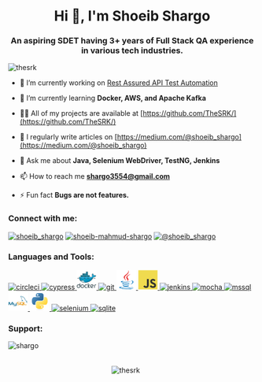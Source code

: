 <h1 align="center">Hi 👋, I'm Shoeib Shargo</h1>
<h3 align="center">An aspiring SDET having 3+ years of Full Stack QA experience in various tech industries.</h3>

<p align="left"> <img src="https://komarev.com/ghpvc/?username=thesrk&label=Profile%20views&color=0e75b6&style=flat" alt="thesrk" /> </p>


- 🔭 I’m currently working on [Rest Assured API Test Automation](https://github.com/TheSRK/Rest-Assured-API-Test-Automation)

- 🌱 I’m currently learning **Docker, AWS, and Apache Kafka**

- 👨‍💻 All of my projects are available at [https://github.com/TheSRK/](https://github.com/TheSRK/)

- 📝 I regularly write articles on [https://medium.com/@shoeib_shargo](https://medium.com/@shoeib_shargo)

- 💬 Ask me about **Java, Selenium WebDriver, TestNG, Jenkins**

- 📫 How to reach me **shargo3554@gmail.com**

- ⚡ Fun fact **Bugs are not features.**

<h3 align="left">Connect with me:</h3>
<p align="left">
<a href="https://dev.to/shoeib_shargo" target="blank"><img align="center" src="https://raw.githubusercontent.com/rahuldkjain/github-profile-readme-generator/master/src/images/icons/Social/devto.svg" alt="shoeib_shargo" height="30" width="40" /></a>
<a href="https://linkedin.com/in/shoeib-mahmud-shargo" target="blank"><img align="center" src="https://raw.githubusercontent.com/rahuldkjain/github-profile-readme-generator/master/src/images/icons/Social/linked-in-alt.svg" alt="shoeib-mahmud-shargo" height="30" width="40" /></a>
<a href="https://medium.com/@shoeib_shargo" target="blank"><img align="center" src="https://raw.githubusercontent.com/rahuldkjain/github-profile-readme-generator/master/src/images/icons/Social/medium.svg" alt="@shoeib_shargo" height="30" width="40" /></a>
</p>

<h3 align="left">Languages and Tools:</h3>
<p align="left"> <a href="https://circleci.com" target="_blank" rel="noreferrer"> <img src="https://www.vectorlogo.zone/logos/circleci/circleci-icon.svg" alt="circleci" width="40" height="40"/> </a> <a href="https://www.cypress.io" target="_blank" rel="noreferrer"> <img src="https://raw.githubusercontent.com/simple-icons/simple-icons/6e46ec1fc23b60c8fd0d2f2ff46db82e16dbd75f/icons/cypress.svg" alt="cypress" width="40" height="40"/> </a> <a href="https://www.docker.com/" target="_blank" rel="noreferrer"> <img src="https://raw.githubusercontent.com/devicons/devicon/master/icons/docker/docker-original-wordmark.svg" alt="docker" width="40" height="40"/> </a> <a href="https://git-scm.com/" target="_blank" rel="noreferrer"> <img src="https://www.vectorlogo.zone/logos/git-scm/git-scm-icon.svg" alt="git" width="40" height="40"/> </a> <a href="https://www.java.com" target="_blank" rel="noreferrer"> <img src="https://raw.githubusercontent.com/devicons/devicon/master/icons/java/java-original.svg" alt="java" width="40" height="40"/> </a> <a href="https://developer.mozilla.org/en-US/docs/Web/JavaScript" target="_blank" rel="noreferrer"> <img src="https://raw.githubusercontent.com/devicons/devicon/master/icons/javascript/javascript-original.svg" alt="javascript" width="40" height="40"/> </a> <a href="https://www.jenkins.io" target="_blank" rel="noreferrer"> <img src="https://www.vectorlogo.zone/logos/jenkins/jenkins-icon.svg" alt="jenkins" width="40" height="40"/> </a> <a href="https://mochajs.org" target="_blank" rel="noreferrer"> <img src="https://www.vectorlogo.zone/logos/mochajs/mochajs-icon.svg" alt="mocha" width="40" height="40"/> </a> <a href="https://www.microsoft.com/en-us/sql-server" target="_blank" rel="noreferrer"> <img src="https://www.svgrepo.com/show/303229/microsoft-sql-server-logo.svg" alt="mssql" width="40" height="40"/> </a> <a href="https://www.mysql.com/" target="_blank" rel="noreferrer"> <img src="https://raw.githubusercontent.com/devicons/devicon/master/icons/mysql/mysql-original-wordmark.svg" alt="mysql" width="40" height="40"/> </a> <a href="https://www.python.org" target="_blank" rel="noreferrer"> <img src="https://raw.githubusercontent.com/devicons/devicon/master/icons/python/python-original.svg" alt="python" width="40" height="40"/> </a> <a href="https://www.selenium.dev" target="_blank" rel="noreferrer"> <img src="https://raw.githubusercontent.com/detain/svg-logos/780f25886640cef088af994181646db2f6b1a3f8/svg/selenium-logo.svg" alt="selenium" width="40" height="40"/> </a> <a href="https://www.sqlite.org/" target="_blank" rel="noreferrer"> <img src="https://www.vectorlogo.zone/logos/sqlite/sqlite-icon.svg" alt="sqlite" width="40" height="40"/> </a> </p>

<h3 align="left">Support:</h3>
<p><a href="https://www.buymeacoffee.com/shargo"> <img align="left" src="https://cdn.buymeacoffee.com/buttons/v2/default-yellow.png" height="50" width="210" alt="shargo" /></a></p><br><br>

<p><img align="center" src="https://github-readme-stats.vercel.app/api/top-langs?username=thesrk&show_icons=true&locale=en&layout=compact" alt="thesrk" /></p>
